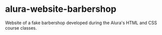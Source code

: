 # alura-website-barbershop
 Website of a fake barbershop developed during the Alura's HTML and CSS course classes.
